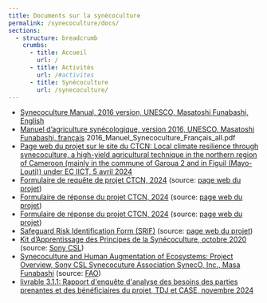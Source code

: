 ```yaml
---
title: Documents sur la synécoculture
permalink: /synecoculture/docs/
sections:
  - structure: breadcrumb
    crumbs:
      - title: Accueil
        url: /
      - title: Activités
        url: /#activites
      - title: Synécoculture
        url: /synecoculture/
---
```

* [Synecoculture Manual, 2016 version, UNESCO, Masatoshi Funabashi, English](/media/2016_manuel_synecoculture_en_all.compressed.pdf)
* [Manuel d’agriculture synécologique, version 2016, UNESCO, Masatoshi Funabashi, français](/media/2016_manuel_synecoculture_fr_all.compressed.pdf)
2016_Manuel_Synecoculture_Français_all.pdf
* [Page web du projet sur le site du CTCN: Local climate resilience through synecoculture, a high-yield agricultural technique in the northern region of Cameroon (mainly in the commune of Garoua 2 and in Figuil (Mayo-Louti)) under EC IICT, 5 avril 2024](https://www.ctc-n.org/technical-assistance/projects/local-climate-resilience-through-synecoculture-high-yield)
* [Formulaire de requête de projet CTCN, 2024](/media/request.compressed.pdf) (source: [page web du projet](https://www.ctc-n.org/technical-assistance/projects/local-climate-resilience-through-synecoculture-high-yield))
* [Formulaire de réponse du projet CTCN, 2024](/media/response-plan.pdf) (source: [page web du projet](https://www.ctc-n.org/technical-assistance/projects/local-climate-resilience-through-synecoculture-high-yield))
* [Formulaire de réponse du projet CTCN, 2024](/media/response-plan.pdf) (source: [page web du projet](https://www.ctc-n.org/technical-assistance/projects/local-climate-resilience-through-synecoculture-high-yield))
* [Safeguard Risk Identification Form (SRIF)](/media/risk.pdf) (source: [page web du projet](https://www.ctc-n.org/technical-assistance/projects/local-climate-resilience-through-synecoculture-high-yield))
* [Kit d’Apprentissage des Principes de la Synécoculture, octobre 2020](/media/synecokit_ver033f20201016.pdf) (source: [Sony CSL](https://www.sonycsl.co.jp/wp-content/uploads/2020/10/synecokit_ver033f20201016.pdf))
* [Synecoculture and Human Augmentation of Ecosystems: Project Overview, Sony CSL Synecocuture Association SynecO, Inc., Masa Funabashi](/media/Sony_Masatoshi_Funabashi.pdf) (source: [FAO](https://www.fao.org/fileadmin/user_upload/GSP/GSOBI-21/DAY2/Plenary/Sony_Masatoshi_Funabashi.pdf))
* [livrable 3.1.1: Rapport d'enquête d'analyse des besoins des parties prenantes et des bénéficiaires du projet, TDJ et CASE, novembre 2024](/media/2024-11-24-analyse-besoins-preclisyno.pdf)
